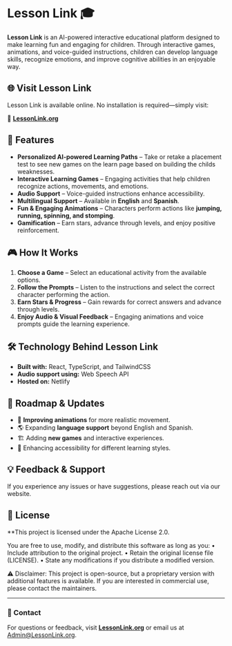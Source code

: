 # Lesson Link 🎓

**Lesson Link** is an AI-powered interactive educational platform designed to make learning fun and engaging for children. Through interactive games, animations, and voice-guided instructions, children can develop language skills, recognize emotions, and improve cognitive abilities in an enjoyable way.

## 🌐 Visit Lesson Link
Lesson Link is available online. No installation is required—simply visit:

🔗 **[LessonLink.org](https://lessonlink.org)**

## 🚀 Features
- **Personalized AI-powered Learning Paths** – Take or retake a placement test to see new games on the learn page based on building the childs weaknesses.
- **Interactive Learning Games** – Engaging activities that help children recognize actions, movements, and emotions.
- **Audio Support** – Voice-guided instructions enhance accessibility.
- **Multilingual Support** – Available in **English** and **Spanish**.
- **Fun & Engaging Animations** – Characters perform actions like **jumping, running, spinning, and stomping**.
- **Gamification** – Earn stars, advance through levels, and enjoy positive reinforcement.

## 🎮 How It Works
1. **Choose a Game** – Select an educational activity from the available options.
2. **Follow the Prompts** – Listen to the instructions and select the correct character performing the action.
3. **Earn Stars & Progress** – Gain rewards for correct answers and advance through levels.
4. **Enjoy Audio & Visual Feedback** – Engaging animations and voice prompts guide the learning experience.

## 🛠️ Technology Behind Lesson Link
- **Built with:** React, TypeScript, and TailwindCSS
- **Audio support using:** Web Speech API
- **Hosted on:** Netlify

## 📝 Roadmap & Updates
- 🔧 **Improving animations** for more realistic movement.
- 🌎 Expanding **language support** beyond English and Spanish.
- 🏗️ Adding **new games** and interactive experiences.
- 🚀 Enhancing accessibility for different learning styles.

## 💡 Feedback & Support
If you experience any issues or have suggestions, please reach out via our website.

## 🚨 License
**This project is licensed under the Apache License 2.0.

You are free to use, modify, and distribute this software as long as you:
	•	Include attribution to the original project.
	•	Retain the original license file (LICENSE).
	•	State any modifications if you distribute a modified version.

⚠️ Disclaimer: This project is open-source, but a proprietary version with additional features is available. If you are interested in commercial use, please contact the maintainers.

---

### 📩 Contact
For questions or feedback, visit **[LessonLink.org](https://lessonlink.org)** or email us at Admin@LessonLink.org.
